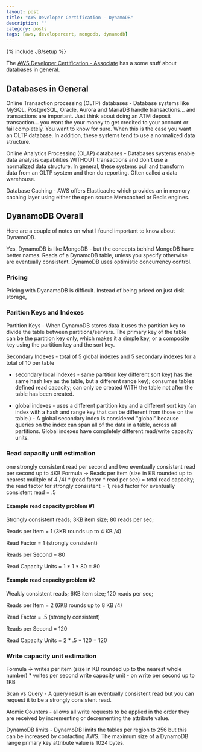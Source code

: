 ```yaml
---
layout: post
title: "AWS Developer Certification - DynamoDB"
description: ""
category: posts
tags: [aws, developercert, mongodb, dynamodb]
---
```

{% include JB/setup %}

The [AWS Developer Certification - Associate]() has a some stuff about databases in general.

## Databases in General
Online Transaction processing (OLTP) databases - Database systems like MySQL, PostgreSQL, Oracle, Aurora and MariaDB handle transactions... and transactions are important. Just think about doing an ATM deposit transaction... you want the your money to get credited to your account or fail completely. You want to know for sure. When this is the case you want an OLTP database. In addition, these systems tend to use a normalized data structure.

Online Analytics Processing (OLAP) databases - Databases systems enable data analysis capabilities WITHOUT transactions and don't use a normalized data structure. In general, these systems pull and transform data from an OLTP system and then do reporting. Often called a data warehouse.

Database Caching - AWS offers Elasticache which provides an in memory caching layer using either the open source Memcached or Redis engines.

## DyanamoDB Overall
Here are a couple of notes on what I found important to know about DynamoDB.

Yes, DynamoDB is like MongoDB - but the concepts behind MongoDB have better names. Reads of a DynamoDB table, unless you specify otherwise are eventually consistent. DynamoDB uses optimistic concurrency control.

### Pricing 

Pricing with DyanamoDB is difficult. Instead of being priced on just disk storage, 

### Parition Keys and Indexes

Partition Keys - When DynamoDB stores data it uses the partition key to divide the table between partitions/servers. The primary key of the table can be the partition key only, which makes it a simple key, or a composite key using the partition key and the sort key. 

Secondary Indexes - total of 5 global indexes and 5 secondary indexes for a total of 10 per table

* secondary local indexes - same partition key different sort key( has the same hash key as the table, but a different range key); consumes tables defined read capacity; can only be created WITH the table not after the table has been created.

* global indexes - uses a different partition key and a different sort key (an index with a hash and range key that can be different from those on the table.) - A global secondary index is considered "global" because queries on the index can span all of the data in a table, across all partitions. Global indexes have completely different read/write capacity units.

### Read capacity unit estimation 
one strongly consistent read per second and two eventually consistent read per second up to 4KB
Formula -> Reads per item (size in KB rounded up to nearest mulitple of 4 /4) * (read factor * read per sec) = total read capacity; the read factor for strongly consistent = 1; read factor for eventually consistent read = .5

#### Example read capacity problem #1

Strongly consistent reads; 3KB item size; 80 reads per sec;

Reads per Item = 1 (3KB rounds up to 4 KB /4)

Read Factor = 1 (strongly consistent)

Reads per Second = 80

Read Capacity Units = 1 * 1 * 80 = 80

#### Example read capacity problem #2

Weakly consistent reads; 6KB item size; 120 reads per sec;

Reads per Item = 2 (6KB rounds up to 8 KB /4)

Read Factor = .5 (strongly consistent)

Reads per Second = 120

Read Capacity Units = 2 * .5 * 120 = 120

### Write capacity unit estimation
Formula -> writes per item (size in KB rounded up to the nearest whole number) * writes per second
write capacity unit - on write per second up to 1KB

Scan vs Query - A query result is an eventually consistent read but you can request it to be a strongly consistent read.

Atomic Counters - allows all write requests to be applied in the order they are received by incrementing or decrementing the attribute value.

DynamoDB limits - DynamoDB limits the tables per region to 256 but this can be increased by contacting AWS. The maximum size of a DynamoDB range primary key attribute value is 1024 bytes.




